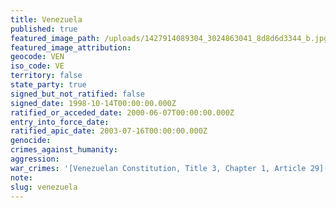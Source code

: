 ```yaml
---
title: Venezuela
published: true
featured_image_path: /uploads/1427914089304_3024863041_8d8d6d3344_b.jpg
featured_image_attribution:
geocode: VEN
iso_code: VE
territory: false
state_party: true
signed_but_not_ratified: false
signed_date: 1998-10-14T00:00:00.000Z
ratified_or_acceded_date: 2000-06-07T00:00:00.000Z
entry_into_force_date:
ratified_apic_date: 2003-07-16T00:00:00.000Z
genocide:
crimes_against_humanity:
aggression:
war_crimes: '[Venezuelan Constitution, Title 3, Chapter 1, Article 29](https://iccdb.hrlc.net/data/doc/840/keyword/145/)'
note:
slug: venezuela
---
```




